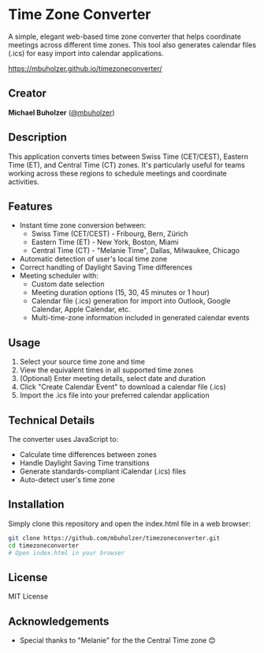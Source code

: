 # Time Zone Converter

A simple, elegant web-based time zone converter that helps coordinate meetings across different time zones. This tool also generates calendar files (.ics) for easy import into calendar applications.

https://mbuholzer.github.io/timezoneconverter/

## Creator
**Michael Buholzer** ([@mbuholzer](https://github.com/mbuholzer))

## Description
This application converts times between Swiss Time (CET/CEST), Eastern Time (ET), and Central Time (CT) zones. It's particularly useful for teams working across these regions to schedule meetings and coordinate activities.

## Features
- Instant time zone conversion between:
  - Swiss Time (CET/CEST) - Fribourg, Bern, Zürich
  - Eastern Time (ET) - New York, Boston, Miami
  - Central Time (CT) - "Melanie Time", Dallas, Milwaukee, Chicago
- Automatic detection of user's local time zone
- Correct handling of Daylight Saving Time differences
- Meeting scheduler with:
  - Custom date selection
  - Meeting duration options (15, 30, 45 minutes or 1 hour)
  - Calendar file (.ics) generation for import into Outlook, Google Calendar, Apple Calendar, etc.
  - Multi-time-zone information included in generated calendar events

## Usage
1. Select your source time zone and time
2. View the equivalent times in all supported time zones
3. (Optional) Enter meeting details, select date and duration
4. Click "Create Calendar Event" to download a calendar file (.ics)
5. Import the .ics file into your preferred calendar application

## Technical Details
The converter uses JavaScript to:
- Calculate time differences between zones
- Handle Daylight Saving Time transitions
- Generate standards-compliant iCalendar (.ics) files
- Auto-detect user's time zone

## Installation
Simply clone this repository and open the index.html file in a web browser:

```bash
git clone https://github.com/mbuholzer/timezoneconverter.git
cd timezoneconverter
# Open index.html in your browser
```

## License
MIT License

## Acknowledgements
- Special thanks to "Melanie" for the the Central Time zone 😊
